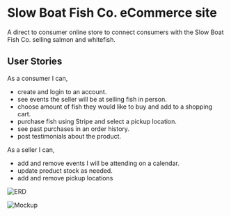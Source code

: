 # Slow Boat Fish Co. eCommerce site

A direct to consumer online store to connect consumers with the Slow Boat Fish Co. selling salmon and whitefish.

## User Stories

As a consumer I can,
* create and login to an account.
* see events the seller will be at selling fish in person.
* choose amount of fish they would like to buy and add to a shopping cart.
* purchase fish using Stripe and select a pickup location.
* see past purchases in an order history.
* post testimonials about the product.

As a seller I can,
* add and remove events I will be attending on a calendar.
* update product stock as needed.
* add and remove pickup locations

![ERD](public/slowboat-erd.png)


![Mockup](public/SlowBoat.png)

